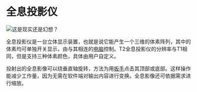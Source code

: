 # 全息投影仪

![这是现实还是幻想？](oredict:oc:hologram1)

全息投影仪是一台立体显示装置，也就是说它能产生一个三维的体素阵列，其中的体素均可单独开关显示，由与其相连的[电脑](../general/computer.md)控制。T2全息投影仪的分辨率与T1相同，但是支持三种体素颜色，具体由用户自定义。

投射出的全息影像可以绕垂直轴旋转，方法为用[扳手](../item/wrench.md)点击其顶部或底部。这样操作能减少工作量，因为无需在软件端对输出内容进行变换。全息影像还可依据需求进行缩放。
